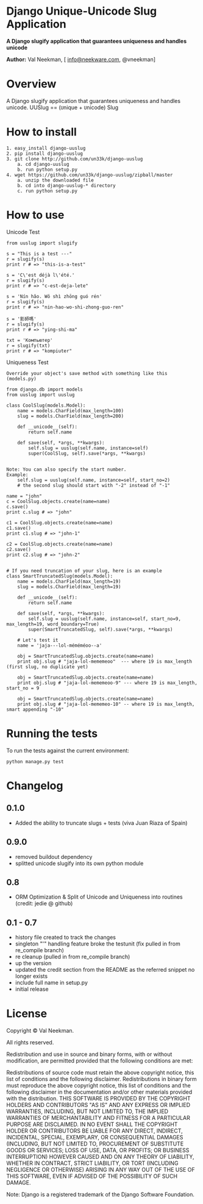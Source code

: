 Django Unique-Unicode Slug Application
====================

**A Django slugify application that guarantees uniqueness and handles unicode**

**Author:** Val Neekman, [ info@neekware.com, @vneekman]

Overview
========

A Django slugify application that guarantees uniqueness and handles unicode.
UUSlug == (``U``nique + ``U``nicode) Slug

How to install
==================

    1. easy_install django-uuslug
    2. pip install django-uuslug
    3. git clone http://github.com/un33k/django-uuslug
        a. cd django-uuslug
        b. run python setup.py
    4. wget https://github.com/un33k/django-uuslug/zipball/master
        a. unzip the downloaded file
        b. cd into django-uuslug-* directory
        c. run python setup.py

How to use
=================

Unicode Test

    from uuslug import slugify

    s = "This is a test ---"
    r = slugify(s)
    print r # => "this-is-a-test"

    s = 'C\'est déjà l\'été.'
    r = slugify(s)
    print r # => "c-est-deja-lete"

    s = 'Nín hǎo. Wǒ shì zhōng guó rén'
    r = slugify(s)
    print r # => "nin-hao-wo-shi-zhong-guo-ren"

    s = '影師嗎'
    r = slugify(s)
    print r # => "ying-shi-ma"

    txt = 'Компьютер'
    r = slugify(txt)
    print r # => "kompiuter"

Uniqueness Test

    Override your object's save method with something like this (models.py)

    from django.db import models
    from uuslug import uuslug

    class CoolSlug(models.Model):
        name = models.CharField(max_length=100)
        slug = models.CharField(max_length=200)

        def __unicode__(self):
            return self.name

        def save(self, *args, **kwargs):
            self.slug = uuslug(self.name, instance=self)
            super(CoolSlug, self).save(*args, **kwargs)


    Note: You can also specify the start number.
    Example: 
        self.slug = uuslug(self.name, instance=self, start_no=2)
        # the second slug should start with "-2" instead of "-1"
        
    name = "john"
    c = CoolSlug.objects.create(name=name)
    c.save()
    print c.slug # => "john"

    c1 = CoolSlug.objects.create(name=name)
    c1.save()
    print c1.slug # => "john-1"

    c2 = CoolSlug.objects.create(name=name)
    c2.save()
    print c2.slug # => "john-2"


    # If you need truncation of your slug, here is an example
    class SmartTruncatedSlug(models.Model):
        name = models.CharField(max_length=19)
        slug = models.CharField(max_length=19)

        def __unicode__(self):
            return self.name

        def save(self, *args, **kwargs):
            self.slug = uuslug(self.name, instance=self, start_no=9, max_length=19, word_boundary=True)
            super(SmartTruncatedSlug, self).save(*args, **kwargs)

        # Let's test it
        name = 'jaja---lol-méméméoo--a'

        obj = SmartTruncatedSlug.objects.create(name=name)
        print obj.slug # "jaja-lol-mememeoo"  --- where 19 is max_length (first slug, no duplicate yet)

        obj = SmartTruncatedSlug.objects.create(name=name)
        print obj.slug # "jaja-lol-mememeoo-9" --- where 19 is max_length, start_no = 9

        obj = SmartTruncatedSlug.objects.create(name=name)
        print obj.slug # "jaja-lol-mememeo-10" -- where 19 is max_length, smart appending "-10"


Running the tests
=================

To run the tests against the current environment:

    python manage.py test


Changelog
=========

0.1.0
-----
* Added the ability to truncate slugs + tests (viva Juan Riaza of Spain)

0.9.0
-----
* removed buildout dependency
* splitted unicode slugify into its own python module

0.8
-----
* ORM Optimization & Split of Unicode and Uniqueness into routines (credit: jedie @ github)

0.1 - 0.7
-----
* history file created to track the changes
* singleton "'" handling feature broke the testunit (fix pulled in from re_compile branch)
* re cleanup (pulled in from re_compile branch)
* up the version
* updated the credit section from the README as the referred snippet no longer exists
* include full name in setup.py
* initial release


License
=======

Copyright © Val Neekman.

All rights reserved.

Redistribution and use in source and binary forms, with or without 
modification, are permitted provided that the following conditions are met:

Redistributions of source code must retain the above copyright notice, this 
list of conditions and the following disclaimer.
Redistributions in binary form must reproduce the above copyright notice, this 
list of conditions and the following disclaimer in the documentation and/or 
other materials provided with the distribution.
THIS SOFTWARE IS PROVIDED BY THE COPYRIGHT HOLDERS AND CONTRIBUTORS "AS IS" AND 
ANY EXPRESS OR IMPLIED WARRANTIES, INCLUDING, BUT NOT LIMITED TO, THE IMPLIED 
WARRANTIES OF MERCHANTABILITY AND FITNESS FOR A PARTICULAR PURPOSE ARE 
DISCLAIMED. IN NO EVENT SHALL THE COPYRIGHT HOLDER OR CONTRIBUTORS BE LIABLE 
FOR ANY DIRECT, INDIRECT, INCIDENTAL, SPECIAL, EXEMPLARY, OR CONSEQUENTIAL 
DAMAGES (INCLUDING, BUT NOT LIMITED TO, PROCUREMENT OF SUBSTITUTE GOODS OR 
SERVICES; LOSS OF USE, DATA, OR PROFITS; OR BUSINESS INTERRUPTION) HOWEVER 
CAUSED AND ON ANY THEORY OF LIABILITY, WHETHER IN CONTRACT, STRICT LIABILITY, 
OR TORT (INCLUDING NEGLIGENCE OR OTHERWISE) ARISING IN ANY WAY OUT OF THE USE 
OF THIS SOFTWARE, EVEN IF ADVISED OF THE POSSIBILITY OF SUCH DAMAGE.


Note: Django is a registered trademark of the Django Software Foundation.
